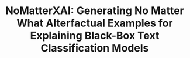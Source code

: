 ---
title: "NoMatterXAI: Generating No Matter What Alterfactual Examples for Explaining Black-Box Text Classification Models"
collection: publications
permalink: /publications/nomatterXAI
venue: "arXiv, 2024"
award: ""
authors: '<b>Tuc Nguyen</b>, James Michels, Hua Shen, Thai Le'
paper: ""
code: ""
blog: ""
slide: ""
talk: ""
---